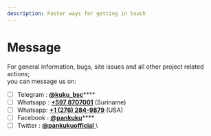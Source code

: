 ```yaml
---
description: Faster ways for getting in touch
---
```


# Message

For general information, bugs, site issues and all other project related actions;\
you can message us on:

* [ ] Telegram  : [**@kuku\_bsc**](https://t.me/kuku\_bsc)****
* [ ] Whatsapp : [**+597 8707001**](tel:+) (Suriname)
* [ ] Whatsapp: [**+1 (276) 284-9879**](tel:+) (USA)
* [ ] Facebook : [**@pankuku**](https://www.facebook.com/pankuku/)****
* [ ] Twitter      : [**@pankukuofficial** ](https://twitter.com/pankukuofficial)\
